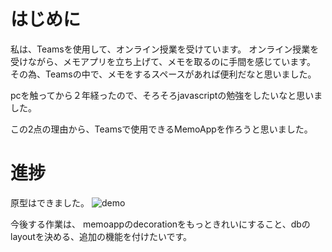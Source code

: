 # はじめに
私は、Teamsを使用して、オンライン授業を受けています。
オンライン授業を受けながら、メモアプリを立ち上げて、メモを取るのに手間を感じています。
その為、Teamsの中で、メモをするスペースがあれば便利だなと思いました。

pcを触ってから２年経ったので、そろそろjavascriptの勉強をしたいなと思いました。

この2点の理由から、Teamsで使用できるMemoAppを作ろうと思いました。

# 進捗
原型はできました。
![demo](https://github.com/Maiko007/Teams_Memo_App/blob/master/demo2.gif)





今後する作業は、
memoappのdecorationをもっときれいにすること、dbのlayoutを決める、追加の機能を付けたいです。

